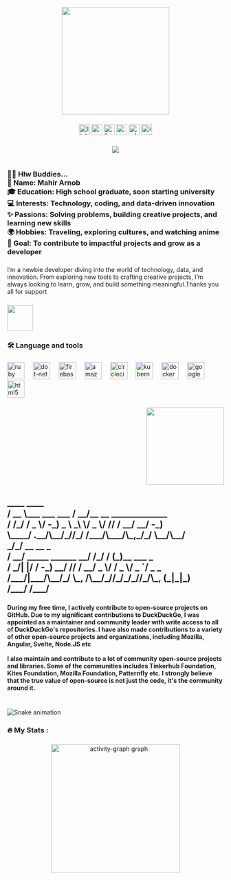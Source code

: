<div align="center">
  <img height="250" src="https://media4.giphy.com/media/v1.Y2lkPTc5MGI3NjExanBiajI3bmF5aW9tMGtzb3J6NXlvNzZpcmhsN2tlZzYxbzljZnRtYSZlcD12MV9pbnRlcm5hbF9naWZfYnlfaWQmY3Q9Zw/2IudUHdI075HL02Pkk/giphy.webp"  />
</div>

###

<div align="center">
  <img src="https://img.shields.io/static/v1?message=LinkedIn&logo=linkedin&label=&color=0077B5&logoColor=white&labelColor=&style=for-the-badge" height="25" alt="linkedin logo"  />
  <img src="https://img.shields.io/static/v1?message=Youtube&logo=youtube&label=&color=FF0000&logoColor=white&labelColor=&style=for-the-badge" height="25" alt="youtube logo"  />
  <img src="https://img.shields.io/static/v1?message=Facebook&logo=facebook&label=&color=1877F2&logoColor=white&labelColor=&style=for-the-badge" height="25" alt="facebook logo"  />
  <img src="https://img.shields.io/static/v1?message=Gmail&logo=gmail&label=&color=D14836&logoColor=white&labelColor=&style=for-the-badge" height="25" alt="gmail logo"  />
  <img src="https://img.shields.io/static/v1?message=Whatsapp&logo=whatsapp&label=&color=25D366&logoColor=white&labelColor=&style=for-the-badge" height="25" alt="whatsapp logo"  />
  <img src="https://img.shields.io/static/v1?message=Instagram&logo=instagram&label=&color=E4405F&logoColor=white&labelColor=&style=for-the-badge" height="25" alt="instagram logo"  />
</div>

###

<div align="center">
  <img src="https://visitor-badge.laobi.icu/badge?page_id=Mahir-35.Mahir-35&"  />
</div>

###

<h1 align="center"></h1>

###

<h3 align="left">👩‍💻  Hlw Buddies...<br>🌟 Name: Mahir Arnob<br>🎓 Education: High school graduate, soon starting university<br>💻 Interests: Technology, coding, and data-driven innovation<br>✨ Passions: Solving problems, building creative projects, and learning new skills<br>🌍 Hobbies: Traveling, exploring cultures, and watching anime<br>🚀 Goal: To contribute to impactful projects and grow as a developer</h3>

###

<p align="left">I’m a newbie developer diving into the world of technology, data, and innovation. From exploring new tools to crafting creative projects, I’m always looking to learn, grow, and build something meaningful.Thanks you all for support</p>

###

<div align="left">
  <img height="60" src="https://cdn.dribbble.com/users/1397073/screenshots/4883979/media/37c42d393b38fff5eca81affe99cec03.gif"  />
</div>

###

<h3 align="left">🛠 Language and tools</h3>

###

<div align="left">
  <img src="https://cdn.jsdelivr.net/gh/devicons/devicon/icons/ruby/ruby-plain-wordmark.svg" height="40" alt="ruby logo"  />
  <img width="12" />
  <img src="https://cdn.jsdelivr.net/gh/devicons/devicon/icons/dot-net/dot-net-plain-wordmark.svg" height="40" alt="dot-net logo"  />
  <img width="12" />
  <img src="https://cdn.jsdelivr.net/gh/devicons/devicon/icons/firebase/firebase-plain-wordmark.svg" height="40" alt="firebase logo"  />
  <img width="12" />
  <img src="https://cdn.jsdelivr.net/gh/devicons/devicon/icons/amazonwebservices/amazonwebservices-line-wordmark.svg" height="40" alt="amazonwebservices logo"  />
  <img width="12" />
  <img src="https://cdn.jsdelivr.net/gh/devicons/devicon/icons/circleci/circleci-plain.svg" height="40" alt="circleci logo"  />
  <img width="12" />
  <img src="https://cdn.jsdelivr.net/gh/devicons/devicon/icons/kubernetes/kubernetes-plain.svg" height="40" alt="kubernetes logo"  />
  <img width="12" />
  <img src="https://cdn.jsdelivr.net/gh/devicons/devicon/icons/docker/docker-plain-wordmark.svg" height="40" alt="docker logo"  />
  <img width="12" />
  <img src="https://cdn.jsdelivr.net/gh/devicons/devicon/icons/googlecloud/googlecloud-original.svg" height="40" alt="googlecloud logo"  />
  <img width="12" />
  <img src="https://cdn.jsdelivr.net/gh/devicons/devicon/icons/html5/html5-original.svg" height="40" alt="html5 logo"  />
</div>

###

<div align="right">
  <img height="180" src="https://giffiles.alphacoders.com/221/221910.gif"  />
</div>

###

<h2 align="left">____                  ____                      <br> / __ \___  ___ ___    / __/__  __ _____________  <br>/ /_/ / _ \/ -_) _ \  _\ \/ _ \/ // / __/ __/ -_) <br>\____/ .__/\__/_//_/ /___/\___/\_,_/_/  \__/\__/  <br>   _/_/                  __  __   _               <br>  / __/  _____ ______ __/ /_/ /  (_)__  ___ _     <br> / _/| |/ / -_) __/ // / __/ _ \/ / _ \/ _ `/ _ _ <br>/___/|___/\__/_/  \_, /\__/_//_/_/_//_/\_, (_|_|_)<br>                 /___/                /___/</h2>

###

<h4 align="left">During my free time, I actively contribute to open-source projects on GitHub. Due to my significant contributions to DuckDuckGo, I was appointed as a maintainer and community leader with write access to all of DuckDuckGo's repositories. I have also made contributions to a variety of other open-source projects and organizations, including Mozilla, Angular, Svelte, Node.JS etc<br><br>I also maintain and contribute to a lot of community open-source projects and libraries. Some of the communities includes Tinkerhub Foundation, Kites Foundation, Mozilla Foundation, Patternfly etc. I strongly believe that the true value of open-source is not just the code, it's the community around it.</h4>

###

<br clear="both">

<img src="https://raw.githubusercontent.com/Mahir-35/Mahir-35/output/snake.svg" alt="Snake animation" />

###

<h3 align="left">🔥   My Stats :</h3>

###

<div align="center">
  <img src="https://github-readme-activity-graph.vercel.app/graph?username=Mahir-35&radius=16&theme=react&area=true&order=5" height="300" alt="activity-graph graph"  />
</div>

###
